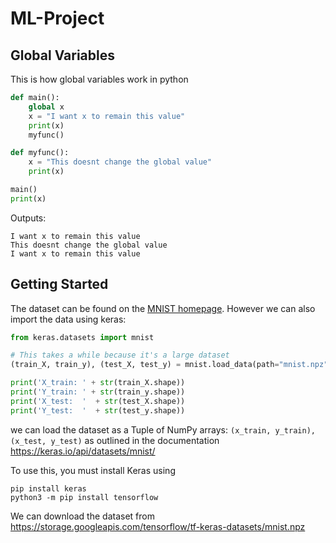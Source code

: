 # ML-Project

## Global Variables

This is how global variables work in python
```python
def main():
    global x
    x = "I want x to remain this value"
    print(x)
    myfunc()

def myfunc():
    x = "This doesnt change the global value"
    print(x)

main()
print(x)
```
Outputs:
```
I want x to remain this value
This doesnt change the global value
I want x to remain this value
```

## Getting Started

The dataset can be found on the <a href="http://yann.lecun.com/exdb/mnist/">MNIST homepage</a>. However we can also import the data using keras:

```python
from keras.datasets import mnist

# This takes a while because it's a large dataset
(train_X, train_y), (test_X, test_y) = mnist.load_data(path="mnist.npz")

print('X_train: ' + str(train_X.shape))
print('Y_train: ' + str(train_y.shape))
print('X_test:  '  + str(test_X.shape))
print('Y_test:  '  + str(test_y.shape))
```

we can load the dataset as a Tuple of NumPy arrays: `(x_train, y_train), (x_test, y_test)` as outlined in the documentation
https://keras.io/api/datasets/mnist/

To use this, you must install Keras using

```
pip install keras
python3 -m pip install tensorflow
```

We can download the dataset from
https://storage.googleapis.com/tensorflow/tf-keras-datasets/mnist.npz
